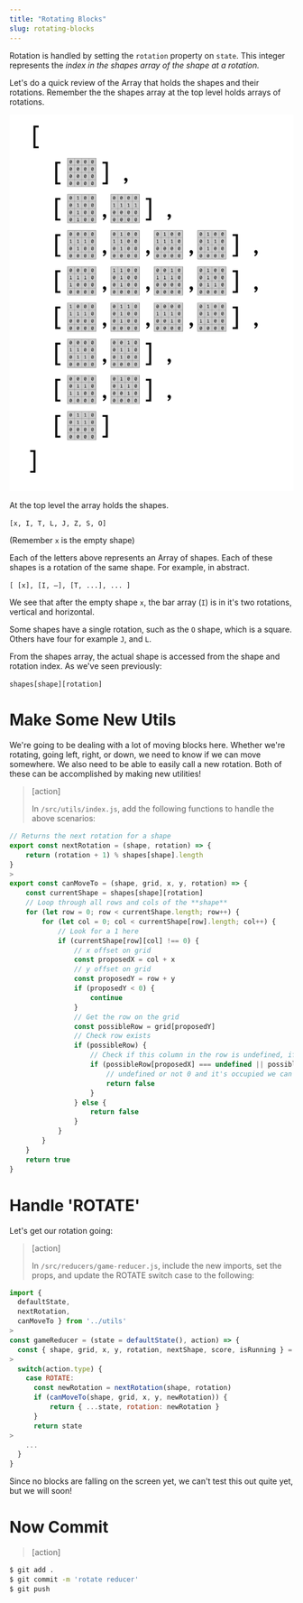 ```yaml
---
title: "Rotating Blocks"
slug: rotating-blocks
---
```


Rotation is handled by setting the `rotation` property on `state`. This integer represents the _index in the shapes array of the shape at a rotation._

Let's do a quick review of the Array that holds the shapes and their rotations. Remember the the shapes array at the top level holds arrays of rotations.

![Shapes-Array](assets/Shapes-Array.png)

At the top level the array holds the shapes.

`[x, I, T, L, J, Z, S, O]`

(Remember `x` is the empty shape)

Each of the letters above represents an Array
of shapes. Each of these shapes is a rotation
of the same shape. For example, in abstract.

`[ [x], [I, –], [T, ...], ... ]`

We see that after the empty shape `x`, the bar array (`I`) is in it's two rotations, vertical and horizontal.

Some shapes have a single rotation, such as the `O` shape, which is a square. Others have four for example `J`, and `L`.

From the shapes array, the actual shape is accessed from the shape and rotation index. As we've seen previously:

`shapes[shape][rotation]`

# Make Some New Utils

We're going to be dealing with a lot of moving blocks here. Whether we're rotating, going left, right, or down, we need to know if we can move somewhere. We also need to be able to easily call a new rotation. Both of these can be accomplished by making new utilities!

> [action]
>
> In `/src/utils/index.js`, add the following functions to handle the above scenarios:
>
```js
// Returns the next rotation for a shape
export const nextRotation = (shape, rotation) => {
    return (rotation + 1) % shapes[shape].length
}
>
export const canMoveTo = (shape, grid, x, y, rotation) => {
    const currentShape = shapes[shape][rotation]
    // Loop through all rows and cols of the **shape**
    for (let row = 0; row < currentShape.length; row++) {
        for (let col = 0; col < currentShape[row].length; col++) {
            // Look for a 1 here
            if (currentShape[row][col] !== 0) {
                // x offset on grid
                const proposedX = col + x
                // y offset on grid
                const proposedY = row + y
                if (proposedY < 0) {
                    continue
                }
                // Get the row on the grid
                const possibleRow = grid[proposedY]
                // Check row exists
                if (possibleRow) {
                    // Check if this column in the row is undefined, if it's off the edges, 0, and empty
                    if (possibleRow[proposedX] === undefined || possibleRow[proposedX] !== 0) {
                        // undefined or not 0 and it's occupied we can't move here.
                        return false
                    }
                } else {
                    return false
                }
            }
        }
    }
    return true
}
```

# Handle 'ROTATE'

Let's get our rotation going:

> [action]
>
> In `/src/reducers/game-reducer.js`, include the new imports, set the props, and update the ROTATE switch case to the following:
>
```js
import {
  defaultState,
  nextRotation,
  canMoveTo } from '../utils'
>
const gameReducer = (state = defaultState(), action) => {
  const { shape, grid, x, y, rotation, nextShape, score, isRunning } = state
>
  switch(action.type) {
    case ROTATE:
      const newRotation = nextRotation(shape, rotation)
      if (canMoveTo(shape, grid, x, y, newRotation)) {
          return { ...state, rotation: newRotation }
      }
      return state
>
    ...
  }
}
```

Since no blocks are falling on the screen yet, we can't test this out quite yet, but we will soon!

# Now Commit

>[action]
>
```bash
$ git add .
$ git commit -m 'rotate reducer'
$ git push
```

